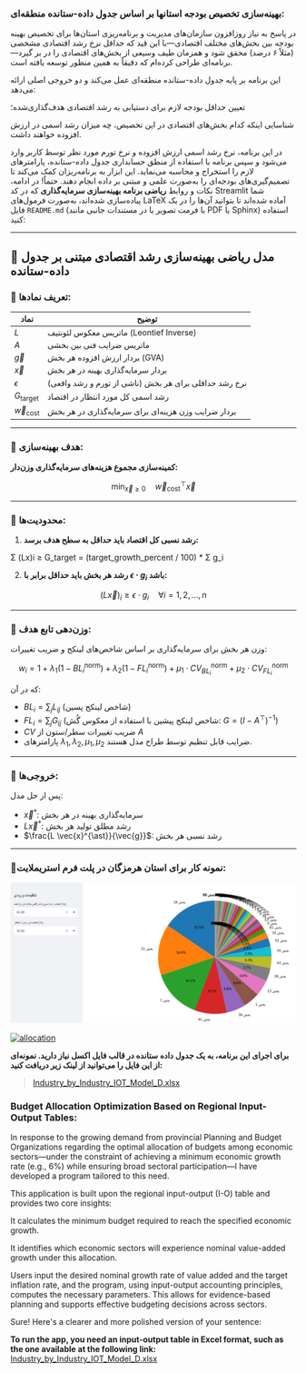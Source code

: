 
### بهینه‌سازی تخصیص بودجه استانها بر اساس جدول داده-ستانده منطقه‌ای:

در پاسخ به نیاز روزافزون سازمان‌های مدیریت و برنامه‌ریزی استان‌ها برای تخصیص بهینه بودجه بین بخش‌های مختلف اقتصادی—با این قید که حداقل نرخ رشد اقتصادی مشخصی (مثلاً ۶ درصد) محقق شود و همزمان طیف وسیعی از بخش‌های اقتصادی را در بر گیرد—برنامه‌ای طراحی کرده‌ام که دقیقاً به همین منظور توسعه یافته است.

این برنامه بر پایه جدول داده-ستانده منطقه‌ای عمل می‌کند و دو خروجی اصلی ارائه می‌دهد:

تعیین حداقل بودجه لازم برای دستیابی به رشد اقتصادی هدف‌گذاری‌شده؛

شناسایی اینکه کدام بخش‌های اقتصادی در این تخصیص، چه میزان رشد اسمی در ارزش افزوده خواهند داشت.

در این برنامه، نرخ رشد اسمی ارزش افزوده و نرخ تورم مورد نظر توسط کاربر وارد می‌شود و سپس برنامه با استفاده از منطق حسابداری جدول داده-ستانده، پارامترهای لازم را استخراج و محاسبه می‌نماید. این ابزار به برنامه‌ریزان کمک می‌کند تا تصمیم‌گیری‌های بودجه‌ای را به‌صورت علمی و مبتنی بر داده انجام دهند.
حتماً! در ادامه، نکات و روابط **ریاضی برنامه بهینه‌سازی سرمایه‌گذاری** که در کد Streamlit شما پیاده‌سازی شده‌اند، به‌صورت فرمول‌های LaTeX آماده شده‌اند تا بتوانید آن‌ها را در یک فایل `README.md` (با فرمت تصویر یا در مستندات جانبی مانند PDF یا Sphinx) استفاده کنید:

---

## 📐 مدل ریاضی بهینه‌سازی رشد اقتصادی مبتنی بر جدول داده-ستانده

### 🔹 تعریف نمادها:

| نماد                    | توضیح                                                 |
| ----------------------- | ----------------------------------------------------- |
| $L$                     | ماتریس معکوس لئونتیف (Leontief Inverse)               |
| $A$                     | ماتریس ضرایب فنی بین بخشی                             |
| $\vec{g}$               | بردار ارزش افزوده هر بخش (GVA)                        |
| $\vec{x}$               | بردار سرمایه‌گذاری بهینه در هر بخش                    |
| $\epsilon$              | نرخ رشد حداقلی برای هر بخش (ناشی از تورم و رشد واقعی) |
| $G_{\text{target}}$     | رشد اسمی کل مورد انتظار در اقتصاد                     |
| $\vec{w}_{\text{cost}}$ | بردار ضرایب وزن هزینه‌ای برای سرمایه‌گذاری در هر بخش  |

---

### 🔸 هدف بهینه‌سازی:

**کمینه‌سازی مجموع هزینه‌های سرمایه‌گذاری وزن‌دار:**

$$
\min_{\vec{x} \geq 0} \quad \vec{w}_{\text{cost}}^\top \vec{x}
$$

---

### 🔸 محدودیت‌ها:

1. **رشد نسبی کل اقتصاد باید حداقل به سطح هدف برسد:**

Σ (Lx)i ≥ G_target = (target_growth_percent / 100) * Σ g_i


2. **رشد هر بخش باید حداقل برابر با $\epsilon \cdot g_i$ باشد:**

$$
(L \vec{x})_i \geq \epsilon \cdot g_i \quad \forall i = 1, 2, \dots, n
$$

---

### 🔸 وزن‌دهی تابع هدف:

وزن هر بخش برای سرمایه‌گذاری بر اساس شاخص‌های لینکج و ضریب تغییرات:

$$
w_i = 1 + \lambda_1 (1 - BL_i^{\text{norm}}) + \lambda_2 (1 - FL_i^{\text{norm}}) + \mu_1 \cdot CV_{BL_i}^{\text{norm}} + \mu_2 \cdot CV_{FL_i}^{\text{norm}}
$$

که در آن:

* $BL_i = \sum_j L_{ij}$ (شاخص لینکج پسین)
* $FL_i = \sum_j G_{ij}$ (شاخص لینکج پیشین با استفاده از معکوس گُش: $G = (I - A^\top)^{-1}$)
* $CV$ ضریب تغییرات سطر/ستون از $A$
* پارامترهای $\lambda_1, \lambda_2, \mu_1, \mu_2$ ضرایب قابل تنظیم توسط طراح مدل هستند.

---

### 🔸 خروجی‌ها:

پس از حل مدل:

* $\vec{x}^{\ast}$: سرمایه‌گذاری بهینه در هر بخش
* $L \vec{x}^{\ast}$: رشد مطلق تولید هر بخش
* $\frac{L \vec{x}^{\ast}}{\vec{g}}$: رشد نسبی هر بخش

---
### 🔸نمونه کار برای استان هرمزگان در پلت فرم استریملایت:
[![allocation](https://github.com/AZFARHAD24511/IO_Budget/blob/main/budget_allocation1.png)](https://iobudget-pdv2ak9zuxbmqyq485jf7v.streamlit.app/)


[![allocation](https://github.com/AZFARHAD24511/IO_Budget/blob/main/shiny_io_hormz.png)](https://azfar2451.shinyapps.io/hormozgan-shiny/)




**برای اجرای این برنامه، به یک جدول داده ستانده در قالب فایل اکسل نیاز دارید. نمونه‌ای از این فایل را می‌توانید از لینک زیر دریافت کنید:**


> [Industry\_by\_Industry\_IOT\_Model\_D.xlsx](https://github.com/AZFARHAD24511/datasets/raw/refs/heads/main/Industry_by_Industry_IOT_Model_D.xlsx)



### Budget Allocation Optimization Based on Regional Input-Output Tables:

In response to the growing demand from provincial Planning and Budget Organizations regarding the optimal allocation of budgets among economic sectors—under the constraint of achieving a minimum economic growth rate (e.g., 6%) while ensuring broad sectoral participation—I have developed a program tailored to this need.

This application is built upon the regional input-output (I-O) table and provides two core insights:

It calculates the minimum budget required to reach the specified economic growth.

It identifies which economic sectors will experience nominal value-added growth under this allocation.

Users input the desired nominal growth rate of value added and the target inflation rate, and the program, using input-output accounting principles, computes the necessary parameters. This allows for evidence-based planning and supports effective budgeting decisions across sectors.

Sure! Here's a clearer and more polished version of your sentence:

**To run the app, you need an input-output table in Excel format, such as the one available at the following link:**
[Industry\_by\_Industry\_IOT\_Model\_D.xlsx](https://github.com/AZFARHAD24511/datasets/raw/refs/heads/main/Industry_by_Industry_IOT_Model_D.xlsx)




